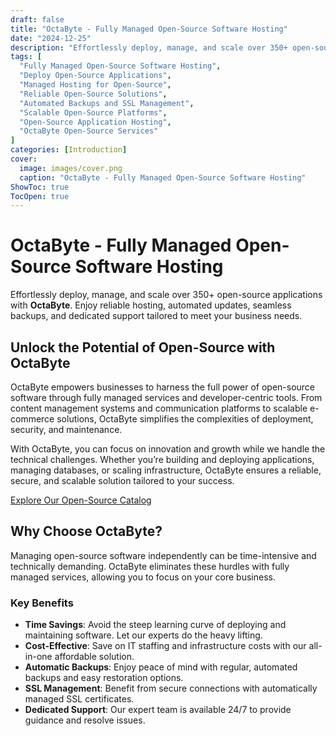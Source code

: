 ```yaml
---
draft: false
title: "OctaByte - Fully Managed Open-Source Software Hosting"
date: "2024-12-25"
description: "Effortlessly deploy, manage, and scale over 350+ open-source applications with OctaByte. Enjoy automated updates, backups, SSL management, and 24/7 expert support for a hassle-free hosting experience."
tags: [
  "Fully Managed Open-Source Software Hosting",
  "Deploy Open-Source Applications",
  "Managed Hosting for Open-Source",
  "Reliable Open-Source Solutions",
  "Automated Backups and SSL Management",
  "Scalable Open-Source Platforms",
  "Open-Source Application Hosting",
  "OctaByte Open-Source Services"
]
categories: [Introduction]
cover:
  image: images/cover.png
  caption: "OctaByte - Fully Managed Open-Source Software Hosting"
ShowToc: true
TocOpen: true
---
```


# OctaByte - Fully Managed Open-Source Software Hosting

Effortlessly deploy, manage, and scale over 350+ open-source applications with **OctaByte**. Enjoy reliable hosting, automated updates, seamless backups, and dedicated support tailored to meet your business needs.

## Unlock the Potential of Open-Source with OctaByte

OctaByte empowers businesses to harness the full power of open-source software through fully managed services and developer-centric tools. From content management systems and communication platforms to scalable e-commerce solutions, OctaByte simplifies the complexities of deployment, security, and maintenance.

With OctaByte, you can focus on innovation and growth while we handle the technical challenges. Whether you’re building and deploying applications, managing databases, or scaling infrastructure, OctaByte ensures a reliable, secure, and scalable solution tailored to your success.

[Explore Our Open-Source Catalog](https://octabyte.io/fully-managed-open-source-services)

## Why Choose OctaByte?

Managing open-source software independently can be time-intensive and technically demanding. OctaByte eliminates these hurdles with fully managed services, allowing you to focus on your core business.

### Key Benefits
- **Time Savings**: Avoid the steep learning curve of deploying and maintaining software. Let our experts do the heavy lifting.
- **Cost-Effective**: Save on IT staffing and infrastructure costs with our all-in-one affordable solution.
- **Automatic Backups**: Enjoy peace of mind with regular, automated backups and easy restoration options.
- **SSL Management**: Benefit from secure connections with automatically managed SSL certificates.
- **Dedicated Support**: Our expert team is available 24/7 to provide guidance and resolve issues.

